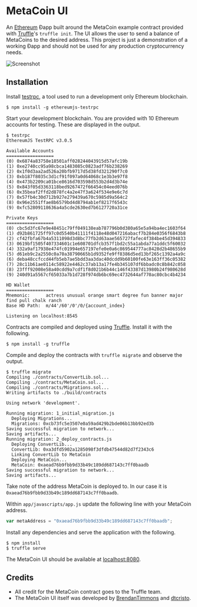 # MetaCoin UI

An [Ethereum](https://ethereum.org/) Ðapp built around the MetaCoin example contract provided with [Truffle](http://truffleframework.com/)'s `truffle init`. The UI allows the user to send a balance of MetaCoins to the desired address. This project is just a demonstration of a working Ðapp and should not be used for any production cryptocurrency needs.

![Screenshot](https://raw.github.com/dtcristo/metacoin-ui/master/images/screenshot.png)

## Installation

Install [testrpc](https://github.com/ethereumjs/testrpc), a tool used to run a development only Ethereum blockchain.

    $ npm install -g ethereumjs-testrpc

Start your development blockchain. You are provided with 10 Ethereum accounts for testing. These are displayed in the output.

```
$ testrpc
EthereumJS TestRPC v3.0.5

Available Accounts
==================
(0) 0x6874a83758e18501aff028244043915d57afc19b
(1) 0xe2740cc95a98cbca1483085c0823adf76b238269
(2) 0x1f0d3aa2ad526a20bfb9717d5d38fd321290f7c0
(3) 0xb187f8035c3d1cf91f097a0d64068c1e3b3e97f8
(4) 0x473b2209ca01bce8616d703598d553b2d4d3b74e
(5) 0x843f05d3363118bed9267472f66454c04eed076b
(6) 0x35beaf2ffd2d878fc4a2e47f3a624f534e9e6c7d
(7) 0x57fb4c30d712b927e279439a670c5985d9a564c2
(8) 0x96e2551ffae8b6579bd4d8794ab1ef8217f6543c
(9) 0xfc52809118636a4a5cde2630ed7b6127720a31ce

Private Keys
==================
(0) cbc5d3fc67e9e48451c79ff049138eab787796b0d380a65e5a94ba4ec1603f64
(1) d92b861725ff97c0d5540b41111f4118e48d047216abacf7b284e0356f6843b8
(2) cf42fbfa67b4a5311098d3d8bc77fb2d63aae565727fafec4f384be45d394833
(3) 0619bf1505f407334601c1e608701dfcb357f1bd2c55a1abda77a1ddc5f60032
(4) 332a9af17938e474fc01994e657197efe0e0a6c869544777ac8428d2b48655b9
(5) d61eb9c2a2550c0a70a38790665b1d9352fe9ff8386d5ed13bf265c1392a4a9c
(6) deba48ccfccd44fb5eb7ae5bdd3aa3dac40dcdd9b60100fe63e163ff36c05382
(7) 28c11b61ae0114c58922e4462c37ab13a17fe4b345107df6bbadc0c8b842c058
(8) 23fff92008e58a40cdd9a7cdf1f8d021b6b44c146f43387d13980b24f980628d
(9) 240d91a5567cf65033a7b1d728f974db6bc69ec4732644af770ac80cbc4b4234

HD Wallet
==================
Mnemonic:      actress unusual orange smart degree fun banner major find pull chalk ranch
Base HD Path:  m/44'/60'/0'/0/{account_index}

Listening on localhost:8545
```

Contracts are compiled and deployed using [Truffle](http://truffleframework.com/). Install it with the following.

    $ npm install -g truffle

Compile and deploy the contracts with `truffle migrate` and observe the output.

```
$ truffle migrate
Compiling ./contracts/ConvertLib.sol...
Compiling ./contracts/MetaCoin.sol...
Compiling ./contracts/Migrations.sol...
Writing artifacts to ./build/contracts

Using network 'development'.

Running migration: 1_initial_migration.js
  Deploying Migrations...
  Migrations: 0xcb73fc5e3507e0a59ad429b2bde06b13bb92ed3b
Saving successful migration to network...
Saving artifacts...
Running migration: 2_deploy_contracts.js
  Deploying ConvertLib...
  ConvertLib: 0xa3dfd5902a1285098f3dfdb47544d82d7f2343c6
  Linking ConvertLib to MetaCoin
  Deploying MetaCoin...
  MetaCoin: 0xaead76b9fbb9d33b49c189dd687143c7ff0baadb
Saving successful migration to network...
Saving artifacts...
```

Take note of the address MetaCoin is deployed to. In our case it is `0xaead76b9fbb9d33b49c189dd687143c7ff0baadb`.

Within `app/javascripts/app.js` update the following line with your MetaCoin address.
```js
var metaAddress = "0xaead76b9fbb9d33b49c189dd687143c7ff0baadb";
```

Install any dependencies and serve the application with the following.

    $ npm install
    $ truffle serve

The MetaCoin UI should be available at [localhost:8080](http://localhost:8080/).

## Credits

* All credit for the MetaCoin contract goes to the Truffle team.
* The MetaCoin UI itself was developed by [BrendanTimmons](https://github.com/BrendanTimmons) and [dtcristo](https://github.com/dtcristo).

